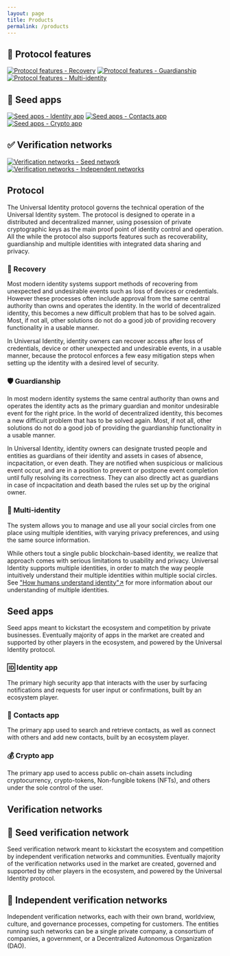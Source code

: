 ```yaml
---
layout: page
title: Products
permalink: /products
---
```

## 📜 Protocol features

[![Protocol features - Recovery][protocol-recovery-tile]][protocol-recovery-tile-click]
[![Protocol features - Guardianship][protocol-guardian-tile]][protocol-guardian-tile-click]
[![Protocol features - Multi-identity][protocol-multi-id-tile]][protocol-multi-id-tile-click]

[protocol-recovery-tile]: assets/images/products/protocol-recovery-tile.png
[protocol-recovery-tile-click]: products#-recovery
[protocol-guardian-tile]: assets/images/products/protocol-guardian-tile.png
[protocol-guardian-tile-click]: products#-guardianship
[protocol-multi-id-tile]: assets/images/products/protocol-multi-id-tile.png
[protocol-multi-id-tile-click]: products#-multi-identity

## 🌱 Seed apps

[![Seed apps - Identity app][seed-id-app-tile]][seed-id-app-tile-click]
[![Seed apps - Contacts app][seed-contacts-app-tile]][seed-contacts-app-tile-click]
[![Seed apps - Crypto app][seed-crypto-app-tile]][seed-crypto-app-tile-click]

[seed-id-app-tile]: assets/images/products/seed-id-app-tile.png
[seed-id-app-tile-click]: products#-identity-app
[seed-contacts-app-tile]: assets/images/products/seed-contacts-app-tile.png
[seed-contacts-app-tile-click]: products#-contacts-app
[seed-crypto-app-tile]: assets/images/products/seed-crypto-app-tile.png
[seed-crypto-app-tile-click]: products#-crypto-app

## ✅ Verification networks

[![Verification networks - Seed network][verification-seed-tile]][verification-seed-tile-click]
[![Verification networks - Independent networks][verification-more-tile]][verification-more-tile-click]

[verification-seed-tile]: assets/images/products/verification-seed-tile.png
[verification-seed-tile-click]: products#-seed-verification-network
[verification-more-tile]: assets/images/products/verification-more-tile.png
[verification-more-tile-click]: products#-independent-verification-networks

## Protocol

The Universal Identity protocol governs the technical operation of the Universal Identity system. The protocol is designed to operate in a distributed and decentralized manner, using posession of private cryptographic keys as the main proof point of identity control and operation. All the while the protocol also supports features such as recoverability, guardianship and multiple identities with integrated data sharing and privacy.

### 🛶 Recovery

Most modern identity systems support methods of recovering from unexpected and undesirable events such as loss of devices or credentials. However these processes often include approval from the same central authority than owns and operates the identity. In the world of decentralized identity, this becomes a new difficult problem that has to be solved again. Most, if not all, other solutions do not do a good job of providing recovery functionality in a usable manner.

In Universal Identity, identity owners can recover access after loss of credentials, device or other unexpected and undesirable events, in a usable manner, because the protocol enforces a few easy mitigation steps when setting up the identity with a desired level of security.

### 🛡 Guardianship

In most modern identity systems the same central authority than owns and operates the identity acts as the primary guardian and monitor undesirable event for the right price. In the world of decentralized identity, this becomes a new difficult problem that has to be solved again. Most, if not all, other solutions do not do a good job of providing the guardianship functionality in a usable manner.

In Universal Identity, identity owners can designate trusted people and entities as guardians of their identity and assets in cases of absence, incpacitation, or even death. They are notified when suspicious or malicious event occur, and are in a position to prevent or postpone event completion until fully resolving its correctness. They can also directly act as guardians in case of incpacitation and death based the rules set up by the original owner.

### 👥 Multi-identity

The system allows you to manage and use all your social circles from one place using multiple identities, with varying privacy preferences, and using the same source information.

While others tout a single public blockchain-based identity, we realize that approach comes with serious limitations to usability and privacy. Universal Identity supports multiple identities, in order to match the way people intuitively understand their multiple identities within multiple social circles. See ["How humans understand identity"↗️](https://medium.com/universal-identity/how-humans-understand-identity-367200ae9591) for more information about our understanding of multiple identities.

## Seed apps

Seed apps meant to kickstart the ecosystem and competition by private businesses. Eventually majority of apps in the market are created and supported by other players in the ecosystem, and powered by the Universal Identity protocol.

### 🆔 Identity app

The primary high security app that interacts with the user by surfacing notifications and requests for user input or confirmations, built by an ecosystem player.

### 📇 Contacts app

The primary app used to search and retrieve contacts, as well as connect with others and add new contacts, built by an ecosystem player.

### 💰 Crypto app

The primary app used to access public on-chain assets including cryptocurrency, crypto-tokens, Non-fungible tokens (NFTs), and others under the sole control of the user.

## Verification networks

## 🌱 Seed verification network

Seed verification network meant to kickstart the ecosystem and competition by independent verification networks and communities. Eventually majority of the verification networks used in the market are created, governed and supported by other players in the ecosystem, and powered by the Universal Identity protocol.

## 💬 Independent verification networks

Independent verification networks, each with their own brand, worldview, culture, and governance processes, competing for customers. The entities running such networks can be a single private company, a consortium of companies, a government, or a Decentralized Autonomous Organization (DAO).
